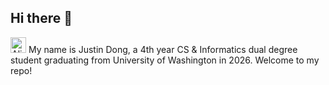 ## Hi there 👋
<img src="https://raw.githubusercontent.com/Tarikul-Islam-Anik/Animated-Fluent-Emojis/master/Emojis/Smilies/Alien%20Monster.png" alt="Alien Monster" width="25" height="25" />
My name is Justin Dong, a 4th year CS & Informatics dual degree student graduating from University of Washington in 2026. Welcome to my repo!
